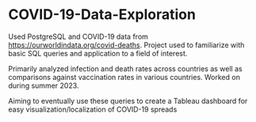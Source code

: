 # COVID-19-Data-Exploration

Used PostgreSQL and COVID-19 data from https://ourworldindata.org/covid-deaths. Project used to familiarize with basic SQL queries and application to a field of interest.

Primarily analyzed infection and death rates across countries as well as comparisons against vaccination rates in various countries. Worked on during summer 2023.

Aiming to eventually use these queries to create a Tableau dashboard for easy visualization/localization of COVID-19 spreads
